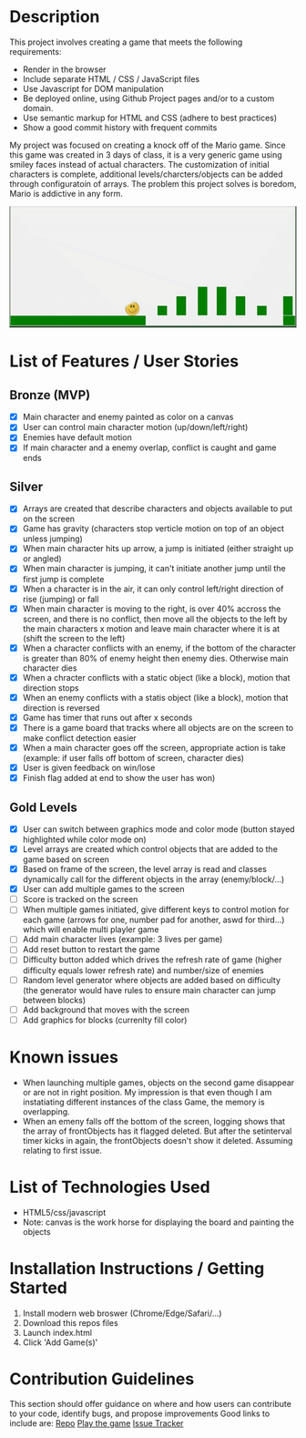 # Description
This project involves creating a game that meets the following requirements:
* Render in the browser
* Include separate HTML / CSS / JavaScript files
* Use Javascript for DOM manipulation
* Be deployed online, using Github Project pages and/or to a custom domain.
* Use semantic markup for HTML and CSS (adhere to best practices)
* Show a good commit history with frequent commits  

My project was focused on creating a knock off of the Mario game.  Since this game was created 
in 3 days of class, it is a very generic game using smiley faces instead of actual characters. 
The customization of initial characters is complete, additional levels/charcters/objects can be added through configuratoin of arrays.  The problem this project solves is boredom, Mario is addictive in any form.
<div align="center">
  <img src="https://github.com/mo49838/mario/blob/main/mario.gif"></img>
</div>

# List of Features / User Stories
## Bronze (MVP)
- [x] Main character and enemy painted as color on a canvas
- [x] User can control main character motion (up/down/left/right)
- [x] Enemies have default motion
- [x] If main character and a enemy overlap, conflict is caught and game ends

## Silver
- [x] Arrays are created that describe characters and objects available to put on the screen
- [x] Game has gravity (characters stop verticle motion on top of an object unless jumping)
- [x] When main character hits up arrow, a jump is initiated (either straight up or angled)
- [x] When main character is jumping, it can't initiate another jump until the first jump is complete
- [x] When a character is in the air, it can only control left/right direction of rise (jumping) or fall
- [x] When main character is moving to the right, is over 40% accross the screen, and there is no conflict, then move all the objects to the left by the main characters x motion and leave main character where it is at (shift the screen to the left)
- [x] When a character conflicts with an enemy, if the bottom of the character is greater than 80% of enemy height then enemy dies.  Otherwise main character dies
- [x] When a chracter conflicts with a static object (like a block), motion that direction stops
- [x] When an enemy conflicts with a statis object (like a block), motion that direction is reversed
- [x] Game has timer that runs out after x seconds
- [x] There is a game board that tracks where all objects are on the screen to make conflict detection easier
- [x] When a main character goes off the screen, appropriate action is take (example:  if user falls off bottom of screen, character dies)
- [x] User is given feedback on win/lose 
- [x] Finish flag added at end to show the user has won)

## Gold Levels
- [x] User can switch between graphics mode and color mode (button stayed highlighted while color mode on)
- [x] Level arrays are created which control objects that are added to the game based on screen
- [x] Based on frame of the screen, the level array is read and classes dynamically call for the different objects in the array (enemy/block/...)
- [x] User can add multiple games to the screen
- [ ] Score is tracked on the screen
- [ ] When multiple games initiated, give different keys to control motion for each game (arrows for one, number pad for another, aswd for third...) which will enable multi playler game
- [ ] Add main character lives (example: 3 lives per game)
- [ ] Add reset button to restart the game
- [ ] Difficulty button added which drives the refresh rate of game (higher difficulty equals lower refresh rate) and number/size of enemies 
- [ ] Random level generator where objects are added based on difficulty (the generator would have rules to ensure main character can jump between blocks)
- [ ] Add background that moves with the screen
- [ ] Add graphics for blocks (currenlty fill color)

# Known issues
* When launching multiple games, objects on the second game disappear or are not in right position.  My impression is that even though I am instatiating different instances of the class Game, the memory is overlapping.  
* When an emeny falls off the bottom of the screen, logging shows that the array of frontObjects has it flagged deleted.  But after the setinterval timer kicks in again, the frontObjects doesn't show it deleted.  Assuming relating to first issue.

# List of Technologies Used
* HTML5/css/javascript
* Note: canvas is the work horse for displaying the board and painting the objects

# Installation Instructions / Getting Started
1. Install modern web broswer (Chrome/Edge/Safari/...)
1. Download this repos files
1. Launch index.html
1. Click 'Add Game(s)'

# Contribution Guidelines
This section should offer guidance on where and how users can contribute to your code, identify bugs, and propose improvements
Good links to include are:
[Repo](https://github.com/mo49838/mario)
[Play the game](https://pensive-payne-6a95b2.netlify.app/)
[Issue Tracker](https://github.com/mo49838/mario/issues)

